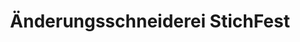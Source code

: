---
title: "Änderungsschneiderei StichFest"
url: /lippstadt/aenderungsschneiderei-stichfest/
shop: Schneiderei
---